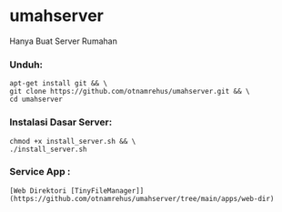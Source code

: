 # umahserver
Hanya Buat Server Rumahan

### Unduh:
    apt-get install git && \
    git clone https://github.com/otnamrehus/umahserver.git && \
    cd umahserver

### Instalasi Dasar Server:
    chmod +x install_server.sh && \
    ./install_server.sh

### Service App :
    [Web Direktori [TinyFileManager]](https://github.com/otnamrehus/umahserver/tree/main/apps/web-dir)
